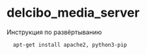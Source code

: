 # delcibo_media_server

Инструкция по развёртыванию</br>
```
  apt-get install apache2, python3-pip
  
```

